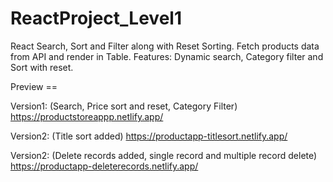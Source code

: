 # ReactProject_Level1
React Search, Sort and Filter along with Reset Sorting. Fetch products data from API and render in Table. Features: Dynamic search, Category filter and Sort with reset.

Preview ==

Version1:
(Search, Price sort and reset, Category Filter)
https://productstoreappp.netlify.app/

Version2:
(Title sort added)
https://productapp-titlesort.netlify.app/

Version2:
(Delete records added, single record and multiple record delete)
https://productapp-deleterecords.netlify.app/
